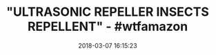 ---
title: '"ULTRASONIC REPELLER INSECTS REPELLENT" - #wtfamazon'
name: >-
  Pest Control Ultrasonic Repeller 2 packs Electronic Plug In Pest Control ,
  Rodents & Insects Repellent
date: '2018-03-07 16:15:23'
buy_now: >-
  https://www.amazon.com/Control-Ultrasonic-Repeller-Electronic-Repellent/dp/B0762LZ3VR?psc=1&SubscriptionId=AKIAIA5RBQIWQVTCUEUQ&tag=coldcutdeals-20&linkCode=xm2&camp=2025&creative=165953&creativeASIN=B0762LZ3VR
description_markdown: >+
  Pest Control Ultrasonic Repeller 2 packs Electronic Plug In Pest Control ,
  Rodents & Insects Repellent

    - 【How Does It Work 】:Our ultrasonic pest control uses low fequency sound waves to repel away mice, cockroaches, rodents, spiders, ants and rats from your home. None are immune to the sound and all will leave after 3 weeks of use.

    - 【SAFE FOR HUAMAN & PETS 】: No harmful chemical or poison. This repellent ultrasonic uses ultrasonic wave to repel insects out of your house. It won't kill insects; you don't need to clean dead mouse and cockroach.

    - 【 EASY TO USE PLUG IN BUG REPELLENT】: Easy to install, just plug in a wall socket 12 inch away from the floor and the installing point should be avoided from the back of the curtain,fridge ,and any other furniture that deterring sound waves.

    - 【ARGE COVERAGE AREA】: One ultrasonic repeller covers area of 1200 Square Feet. Since ultrasonic can not penetrate wall, one room one unit is advised. Additional unit is needed in larger storage area, such as, basement, garage and warehouse.

    - 【LIFETIME GUARANTEE】: Ultrasonic spider repellent is backed by our Lifetime guarantee because we want to help you get rid of those pests and we offer a money back guarantee if you don't see results within 4 weeks. Typical results can take 2-3 weeks depending on the amount of infestation.

tweet_id_str: '971419044434804739'
price: $19.99
you_save: ''
asin: B0762LZ3VR
image: 'https://images-na.ssl-images-amazon.com/images/I/41avm5WPhHL.jpg'

---